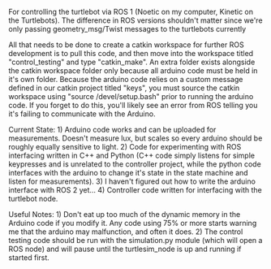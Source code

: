 For controlling the turtlebot via ROS 1 (Noetic on my computer, Kinetic on the Turtlebots). The difference in ROS versions shouldn't matter since we're only passing
geometry_msg/Twist messages to the turtlebots currently

All that needs to be done to create a catkin workspace for further ROS development is to pull this code, and then move into the workspace titled "control_testing" and type "catkin_make". An extra folder exists alongside the catkin workspace folder only because all arduino code must be held in it's own folder. Because the arduino code relies on a custom message defined in our catkin project titled "keys", you must source the catkin workspace using "source /devel/setup.bash" prior to running the arduino code. If you forget to do this, you'll likely see an error from ROS telling you it's failing to communicate with the Arduino.

Current State:
    1) Arduino code works and can be uploaded for measurements. Doesn't measure lux, but scales so every arduino should be roughly equally sensitive to light.
    2) Code for experimenting with ROS interfacing written in C++ and Python (C++ code simply listens for simple keypresses and is unrelated to the controller project, while the python code interfaces with the arduino to change it's state in the state machine and listen for measurements).
    3) I haven't figured out how to write the arduino interface with ROS 2 yet...
    4) Controller code written for interfacing with the turtlebot node.

Useful Notes:
    1) Don't eat up too much of the dynamic memory in the Arduino code if you modify it. Any code using 75% or more starts warning me that the arduino may malfunction, and often it does.
    2) The control testing code should be run with the simulation.py module (which will open a ROS node) and will pause until the turtlesim_node is up and running if started first.